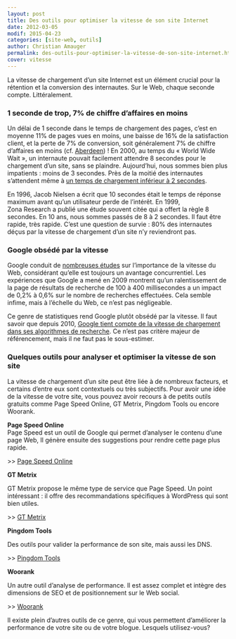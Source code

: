 ```yaml
---
layout: post
title: Des outils pour optimiser la vitesse de son site Internet
date: 2012-03-05
modif: 2015-04-23
categories: [site-web, outils]
author: Christian Amauger
permalink: des-outils-pour-optimiser-la-vitesse-de-son-site-internet.html
cover: vitesse
---
```


<p>
  La vitesse de chargement d’un site Internet est un élément crucial pour la
  rétention et la conversion des internautes. Sur le Web, chaque seconde compte.
  Littéralement.
</p>
<h3>1 seconde de trop, 7% de chiffre d’affaires en moins</h3>
<p>
  Un délai de 1 seconde dans le temps de chargement des pages, c’est en moyenne
  11% de pages vues en moins, une baisse de 16% de la satisfaction client, et la
  perte de 7% de conversion, soit généralement 7% de chiffre d’affaires en moins
  (cf.
  <a
    href="http://www.aberdeen.com/Aberdeen-Library/5136/RA-performance-web-application.aspx"
    >Aberdeen</a
  >) ! En 2000, au temps du « World Wide Wait », un internaute pouvait
  facilement attendre 8 secondes pour le chargement d’un site, sans se plaindre.
  Aujourd’hui, nous sommes bien plus impatients : moins de 3 secondes. Près de
  la moitié des internautes s&rsquo;attendent même à
  <a
    href="http://royal.pingdom.com/2009/09/17/internet-users-expect-websites-to-load-twice-as-fast-now-as-in-2006/"
    >un temps de chargement inférieur à 2 secondes</a
  >.
</p>
<p>
  En 1996, Jacob Nielsen a écrit que 10 secondes était le temps de réponse
  maximum avant qu&rsquo;un utilisateur perde de l&rsquo;intérêt. En 1999,
  Zona Research a publié une étude souvent citée qui a offert la règle 8
  secondes. En 10 ans, nous sommes passés de 8 à 2 secondes. Il faut être
  rapide, très rapide. C&rsquo;est une question de survie : 80% des internautes
  déçus par la vitesse de chargement d&rsquo;un site n&rsquo;y reviendront pas.
</p>

<h3>Google obsédé par la vitesse</h3>
<p>
  Google conduit de
  <a href="http://googleresearch.blogspot.com/">nombreuses études</a> sur
  l’importance de la vitesse du Web, considérant qu’elle est toujours un
  avantage concurrentiel. Les expériences que Google a mené en 2009 montrent
  qu’un ralentissement de la page de résultats de recherche de 100 à 400
  millisecondes a un impact de 0,2% à 0,6% sur le nombre de recherches
  effectuées. Cela semble infime, mais à l’échelle du Web, ce n’est pas
  négligeable.
</p>
<p>
  Ce genre de statistiques rend Google plutôt obsédé par la vitesse. Il faut
  savoir que depuis 2010,
  <a
    href="http://googlewebmastercentral.blogspot.com/2010/04/using-site-speed-in-web-search-ranking.html"
    >Google tient compte de la vitesse de chargement dans ses algorithmes de
    recherche</a
  >. Ce n’est pas critère majeur de référencement, mais il ne faut pas le
  sous-estimer.
</p>
<h3>Quelques outils pour analyser et optimiser la vitesse de son site</h3>
<p>
  La vitesse de chargement d’un site peut être liée à de nombreux facteurs, et
  certains d’entre eux sont contextuels ou très subjectifs. Pour avoir une idée
  de la vitesse de votre site, vous pouvez avoir recours à de petits outils
  gratuits comme Page Speed Online, GT Metrix, Pingdom Tools ou encore Woorank.
</p>
<p>
  <strong>Page Speed Online</strong><br />
  Page Speed est un outil de Google qui permet d&rsquo;analyser le contenu
  d&rsquo;une page Web, Il génère ensuite des suggestions pour rendre cette page
  plus rapide.
</p>
<p>
  &gt;&gt;
  <a href="https://developers.google.com/pagespeed/">Page Speed Online</a>
</p>

<p><strong>GT Metrix</strong></p>
<p>
  GT Metrix propose le même type de service que Page Speed. Un point intéressant
  : il offre des recommandations spécifiques à WordPress qui sont bien utiles.
</p>
<p>&gt;&gt; <a href="http://gtmetrix.com/">GT Metrix</a></p>

</p>
<p><strong>Pingdom Tools</strong></p>
<p>Des outils pour valider la performance de son site, mais aussi les DNS.</p>
<p>
  &gt;&gt;
  <a href="http://tools.pingdom.com/fpt/" class="broken_link">Pingdom Tools</a>
</p>

</p>
<p><strong>Woorank</strong></p>
<p>
  Un autre outil d’analyse de performance. Il est assez complet et intègre des
  dimensions de SEO et de positionnement sur le Web social.
</p>
<p>&gt;&gt; <a href="http://www.woorank.com/">Woorank</a></p>

<p>
  Il existe plein d&rsquo;autres outils de ce genre, qui vous permettent
  d&rsquo;améliorer la performance de votre site ou de votre blogue. Lesquels
  utilisez-vous?
</p>
